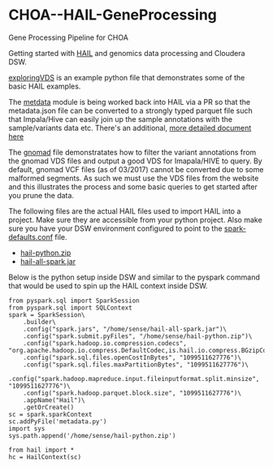 # CHOA--HAIL-GeneProcessing
Gene Processing Pipeline for CHOA

Getting started with [HAIL](https://hail.is/index.html) and genomics data processing and Cloudera DSW.

[exploringVDS](http://github.mtv.cloudera.com/srfnmnk/CHOA--HAIL-GeneProcessing/blob/master/exploringVDS.py) is an example python file that demonstrates some of the basic HAIL examples.

The [metdata](http://github.mtv.cloudera.com/srfnmnk/CHOA--HAIL-GeneProcessing/blob/master/metadata.py) module is being worked back into HAIL via a PR so that the metadata.json file can be converted to a strongly typed parquet file such that Impala/Hive can easily join up the sample annotations with the sample/variants data etc. There's an additional, [more detailed document here](http://github.mtv.cloudera.com/srfnmnk/CHOA--HAIL-GeneProcessing/blob/master/metadata_README.md)

The [gnomad](http://github.mtv.cloudera.com/srfnmnk/CHOA--HAIL-GeneProcessing/blob/master/gnomad.py) file demonstratates how to filter the variant annotations from the gnomad VDS files and output a good VDS for Imapala/HIVE to query. By default, gnomad VCF files (as of 03/2017) cannot be converted due to some malformed segments. As such we must use the VDS files from the website and this illustrates the process and some basic queries to get started after you prune the data.

The following files are the actual HAIL files used to import HAIL into a project. Make sure they are accessible from your python project. Also make sure you have your DSW environment configured to point to the [spark-defaults.conf](http://github.mtv.cloudera.com/srfnmnk/CHOA--HAIL-GeneProcessing/blob/master/spark-defaults.conf) file.
* [hail-python.zip](http://github.mtv.cloudera.com/srfnmnk/CHOA--HAIL-GeneProcessing/blob/master/hail-python.zip)
* [hail-all-spark.jar](http://github.mtv.cloudera.com/srfnmnk/CHOA--HAIL-GeneProcessing/blob/master/hail-all-spark.jar)

Below is the python setup inside DSW and similar to the pyspark command that would be used to spin up the HAIL context inside DSW.

```
from pyspark.sql import SparkSession
from pyspark.sql import SQLContext
spark = SparkSession\
    .builder\
    .config("spark.jars", "/home/sense/hail-all-spark.jar")\
    .config("spark.submit.pyFiles", "/home/sense/hail-python.zip")\
    .config("spark.hadoop.io.compression.codecs", "org.apache.hadoop.io.compress.DefaultCodec,is.hail.io.compress.BGzipCodec,org.apache.hadoop.io.compress.GzipCodec")\
    .config("spark.sql.files.openCostInBytes", "1099511627776")\
    .config("spark.sql.files.maxPartitionBytes", "1099511627776")\
    .config("spark.hadoop.mapreduce.input.fileinputformat.split.minsize", "1099511627776")\
    .config("spark.hadoop.parquet.block.size", "1099511627776")\
    .appName("Hail")\
    .getOrCreate()
sc = spark.sparkContext
sc.addPyFile('metadata.py')
import sys
sys.path.append('/home/sense/hail-python.zip')

from hail import *
hc = HailContext(sc)
```
